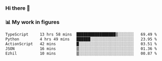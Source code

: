### Hi there 👋

### 📊 My work in figures

<!--START_SECTION:waka-->

```txt
TypeScript     13 hrs 58 mins  █████████████████▒░░░░░░░   69.49 %
Python         4 hrs 49 mins   ██████░░░░░░░░░░░░░░░░░░░   23.95 %
ActionScript   42 mins         █░░░░░░░░░░░░░░░░░░░░░░░░   03.51 %
JSON           16 mins         ▒░░░░░░░░░░░░░░░░░░░░░░░░   01.36 %
Ezhil          10 mins         ▒░░░░░░░░░░░░░░░░░░░░░░░░   00.87 %
```

<!--END_SECTION:waka-->
